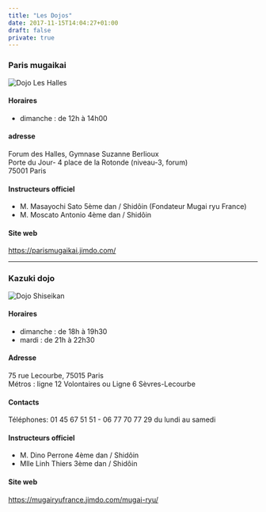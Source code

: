 ```yaml
---
title: "Les Dojos"
date: 2017-11-15T14:04:27+01:00
draft: false
private: true
---
```


### Paris mugaikai
![Dojo Les Halles](/images/salle-dojo-les-halles1.jpg)
#### Horaires
* dimanche : de 12h à 14h00
#### adresse
Forum des Halles, Gymnase Suzanne Berlioux   
Porte du Jour- 4 place de la Rotonde (niveau-3, forum)   
75001 Paris
#### Instructeurs officiel 
* M. Masayochi Sato 5ème dan / Shidôin (Fondateur Mugai ryu France)
* M. Moscato Antonio 4ème dan / Shidôin
#### Site web
https://parismugaikai.jimdo.com/

___

### Kazuki dojo
![Dojo Shiseikan](/images/salle-dojo-shiseikan1.jpg)
#### Horaires
* dimanche : de 18h à 19h30
* mardi : de 21h à 22h30
#### Adresse
75 rue Lecourbe, 75015 Paris       
Métros : ligne 12 Volontaires ou Ligne 6 Sèvres-Lecourbe
#### Contacts
Téléphones: 01 45 67 51 51 - 06 77 70 77 29 du lundi au samedi
#### Instructeurs officiel 
* M. Dino Perrone 4ème dan / Shidôin
* Mlle Linh Thiers 3ème dan / Shidôin
#### Site web
https://mugairyufrance.jimdo.com/mugai-ryu/
